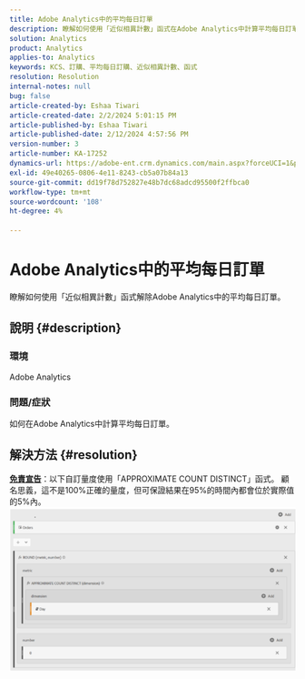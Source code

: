 ```yaml
---
title: Adobe Analytics中的平均每日訂單
description: 瞭解如何使用「近似相異計數」函式在Adobe Analytics中計算平均每日訂單。
solution: Analytics
product: Analytics
applies-to: Analytics
keywords: KCS、訂購、平均每日訂購、近似相異計數、函式
resolution: Resolution
internal-notes: null
bug: false
article-created-by: Eshaa Tiwari
article-created-date: 2/2/2024 5:01:15 PM
article-published-by: Eshaa Tiwari
article-published-date: 2/12/2024 4:57:56 PM
version-number: 3
article-number: KA-17252
dynamics-url: https://adobe-ent.crm.dynamics.com/main.aspx?forceUCI=1&pagetype=entityrecord&etn=knowledgearticle&id=9ac69aaa-ecc1-ee11-9079-6045bd006268
exl-id: 49e40265-0806-4e11-8243-cb5a07b84a13
source-git-commit: dd19f78d752827e48b7dc68adcd95500f2ffbca0
workflow-type: tm+mt
source-wordcount: '108'
ht-degree: 4%

---
```


# Adobe Analytics中的平均每日訂單


瞭解如何使用「近似相異計數」函式解除Adobe Analytics中的平均每日訂單。

## 說明 {#description}


### 環境

Adobe Analytics

### 問題/症狀

如何在Adobe Analytics中計算平均每日訂單。


## 解決方法 {#resolution}


<u><b>免責宣告</b></u>：以下自訂量度使用「APPROXIMATE COUNT DISTINCT」函式。 顧名思義，這不是100%正確的量度，但可保證結果在95%的時間內都會位於實際值的5%內。
![](assets/62d446f9-58c7-ee11-9079-6045bd0067ea.png)
